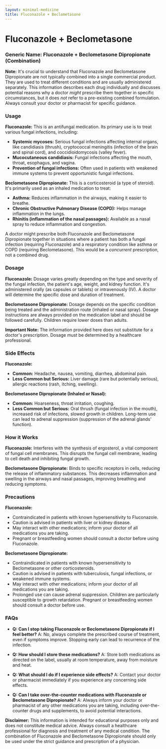 ```yaml
---
layout: minimal-medicine
title: Fluconazole + Beclometasone
---
```


# Fluconazole + Beclometasone
### Generic Name: Fluconazole + Beclometasone Dipropionate (Combination)


**Note:**  It's crucial to understand that Fluconazole and Beclometasone Dipropionate are not typically combined into a single commercial product.  They are used to treat different conditions and are usually administered separately. This information describes each drug individually and discusses potential reasons why a doctor *might* prescribe them together in specific circumstances, but it does *not* refer to a pre-existing combined formulation.  Always consult your doctor or pharmacist for specific guidance.


### Usage

**Fluconazole:** This is an antifungal medication. Its primary use is to treat various fungal infections, including:

*   **Systemic mycoses:** Serious fungal infections affecting internal organs, like candidiasis (thrush), cryptococcal meningitis (infection of the brain and spinal cord), and coccidioidomycosis (valley fever).
*   **Mucocutaneous candidiasis:** Fungal infections affecting the mouth, throat, esophagus, and vagina.
*   **Prevention of fungal infections:**  Often used in patients with weakened immune systems to prevent opportunistic fungal infections.

**Beclometasone Dipropionate:** This is a corticosteroid (a type of steroid). It's primarily used as an inhaled medication to treat:

*   **Asthma:**  Reduces inflammation in the airways, making it easier to breathe.
*   **Chronic Obstructive Pulmonary Disease (COPD):**  Helps manage inflammation in the lungs.
*   **Rhinitis (inflammation of the nasal passages):**  Available as a nasal spray to reduce inflammation and congestion.


A doctor might prescribe both Fluconazole and Beclometasone Dipropionate together in situations where a patient has both a fungal infection (requiring Fluconazole) and a respiratory condition like asthma or COPD (requiring Beclometasone). This would be a *concurrent* prescription, not a combined drug.


### Dosage

**Fluconazole:** Dosage varies greatly depending on the type and severity of the fungal infection, the patient's age, weight, and kidney function. It's administered orally (as capsules or tablets) or intravenously (IV).  A doctor will determine the specific dose and duration of treatment.

**Beclometasone Dipropionate:** Dosage depends on the specific condition being treated and the administration route (inhaled or nasal spray).  Dosage instructions are always provided on the medication label and should be followed carefully.  Children require lower doses than adults.


**Important Note:**  The information provided here does not substitute for a doctor's prescription. Dosage must be determined by a healthcare professional.


### Side Effects

**Fluconazole:**

*   **Common:** Headache, nausea, vomiting, diarrhea, abdominal pain.
*   **Less Common but Serious:** Liver damage (rare but potentially serious), allergic reactions (rash, itching, swelling).

**Beclometasone Dipropionate (Inhaled or Nasal):**

*   **Common:** Hoarseness, throat irritation, coughing.
*   **Less Common but Serious:**  Oral thrush (fungal infection in the mouth), increased risk of infections, slowed growth in children.  Long-term use can lead to adrenal suppression (suppression of the adrenal glands' function).


### How it Works

**Fluconazole:** Interferes with the synthesis of ergosterol, a vital component of fungal cell membranes.  This disrupts the fungal cell membrane, leading to cell death and inhibiting fungal growth.

**Beclometasone Dipropionate:** Binds to specific receptors in cells, reducing the release of inflammatory substances. This decreases inflammation and swelling in the airways and nasal passages, improving breathing and reducing symptoms.


### Precautions

**Fluconazole:**

*   Contraindicated in patients with known hypersensitivity to Fluconazole.
*   Caution is advised in patients with liver or kidney disease.
*   May interact with other medications; inform your doctor of all medications you are taking.
*   Pregnant or breastfeeding women should consult a doctor before using Fluconazole.


**Beclometasone Dipropionate:**

*   Contraindicated in patients with known hypersensitivity to Beclometasone or other corticosteroids.
*   Caution is advised in patients with tuberculosis, fungal infections, or weakened immune systems.
*   May interact with other medications; inform your doctor of all medications you are taking.
*   Prolonged use can cause adrenal suppression.  Children are particularly susceptible to growth retardation.  Pregnant or breastfeeding women should consult a doctor before use.


### FAQs

*   **Q: Can I stop taking Fluconazole or Beclometasone Dipropionate if I feel better?**  A: No, always complete the prescribed course of treatment, even if symptoms improve. Stopping early can lead to recurrence of the infection.

*   **Q:  How should I store these medications?** A: Store both medications as directed on the label, usually at room temperature, away from moisture and heat.

*   **Q: What should I do if I experience side effects?**  A: Contact your doctor or pharmacist immediately if you experience any concerning side effects.

*   **Q:  Can I take over-the-counter medications with Fluconazole or Beclometasone Dipropionate?**  A: Always inform your doctor or pharmacist of any other medications you are taking, including over-the-counter drugs and supplements, to avoid potential interactions.


**Disclaimer:** This information is intended for educational purposes only and does not constitute medical advice. Always consult a healthcare professional for diagnosis and treatment of any medical condition.  The combination of Fluconazole and Beclometasone Dipropionate should only be used under the strict guidance and prescription of a physician.
